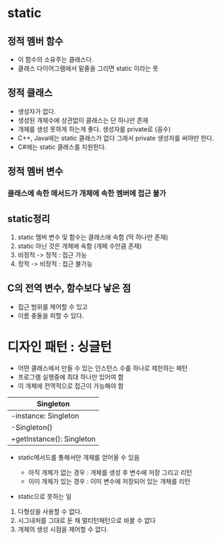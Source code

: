# static

## 정적 멤버 함수
- 이 함수의 소유주는 클래스다.
- 클래스 다이어그램에서 밑줄을 그리면 static 이라는 뜻

## 정적 클래스
- 생성자가 없다.
- 생성된 개체수에 상관없이 클래스는 단 하나만 존재
- 개체를 생성 못하게 하는게 좋다. 생성자를 private로 (꼼수)
- C++, Java에는 static 클래스가 없다 그래서 private 생성자를 써야만 한다.
- C#에는 static 클래스를 지원한다.

## 정적 멤버 변수

### 클래스에 속한 메서드가 개체에 속한 멤버에 접근 불가

## static정리
1. static 멤버 변수 및 함수는 클래스에 속함 (딱 하나만 존재)
2. static 아닌 것은 개체에 속함 (개페 수만큼 존재)
3. 비정적 -> 정적 : 접근 가능
4. 정적 -> 비정적 : 접근 불가능

## C의 전역 변수, 함수보다 낳은 점
- 접근 범위를 제어할 수 있고
- 이름 충돌을 피할 수 있다.


# 디자인 패턴 : 싱글턴
- 어떤 클래스에서 만들 수 있는 인스턴스 수를 하나로 제한하는 패턴
- 프로그램 실행중에 최대 하나만 있어여 함
- 이 개체에 전역적으로 접근이 가능해야 함

|Singleton|
|---|
|-instance: Singleton|
|-Singleton()|
|+getInstance(): Singleton|

- static메서드를 통해서만 개체를 얻어올 수 있음
  - 아직 개체가 없는 경우 : 개체를 생성 후 변수에 저장 그리고 리턴
  - 이미 개체가 있는 경우 : 이미 변수에 저장되어 있는 개체를 리턴

- static으로 못하는 일
1. 다형성을 사용할 수 없다.
2. 시그내처를 그대로 둔 채 멀티턴패턴으로 바꿀 수 없다
3. 개체의 생성 시점을 제어할 수 없다.
